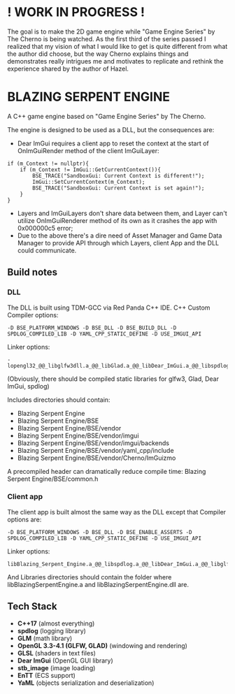 # ! WORK IN PROGRESS ! #
The goal is to make the 2D game engine while "Game Engine Series" by The Cherno is being watched.
As the first third of the series passed I realized that my vision of what I would like to get is quite different from what the author did choose, but the way Cherno explains things and demonstrates really intrigues me and motivates to replicate and rethink the experience shared by the author of Hazel.
# BLAZING SERPENT ENGINE #
A C++ game engine based on "Game Engine Series" by The Cherno.

The engine is designed to be used as a DLL, but the consequences are:
- Dear ImGui requires a client app to reset the context at the start of OnImGuiRender method of the client ImGuiLayer:
```
if (m_Context != nullptr){
	if (m_Context != ImGui::GetCurrentContext()){
		BSE_TRACE("SandboxGui: Current Context is different!"); 
		ImGui::SetCurrentContext(m_Context);
		BSE_TRACE("SandboxGui: Current Context is set again!");
	}
}
```
- Layers and ImGuiLayers don't share data between them, and Layer can't utilize OnImGuiRenderer method of its own as it crashes the app with 0x000000c5 error;
- Due to the above there's a dire need of Asset Manager and Game Data Manager to provide API through which Layers, client App and the DLL could communicate.

## Build notes ##
### DLL ###
The DLL is built using TDM-GCC via Red Panda C++ IDE.
C++ Custom Compiler options:
```
-D BSE_PLATFORM_WINDOWS -D BSE_DLL -D BSE_BUILD_DLL -D SPDLOG_COMPILED_LIB -D YAML_CPP_STATIC_DEFINE -D USE_IMGUI_API
```
Linker options:
```
-lopengl32_@@_libglfw3dll.a_@@_libGlad.a_@@_libDear_ImGui.a_@@_libspdlog.a_@@_libYaml_cpp.a
```
(Obviously, there should be compiled static libraries for glfw3, Glad, Dear ImGui, spdlog)

Includes directories should contain:
- Blazing Serpent Engine
- Blazing Serpent Engine/BSE
- Blazing Serpent Engine/BSE/vendor
- Blazing Serpent Engine/BSE/vendor/imgui
- Blazing Serpent Engine/BSE/vendor/imgui/backends
- Blazing Serpent Engine/BSE/vendor/yaml_cpp/include
- Blazing Serpent Engine/BSE/vendor/Cherno/ImGuizmo

A precompiled header can dramatically reduce compile time:
Blazing Serpent Engine/BSE/common.h

### Client app ###
The client app is built almost the same way as the DLL except that Compiler options are:
```
-D BSE_PLATFORM_WINDOWS -D BSE_DLL -D BSE_ENABLE_ASSERTS -D SPDLOG_COMPILED_LIB -D YAML_CPP_STATIC_DEFINE -D USE_IMGUI_API
```
Linker options:
```
libBlazing_Serpent_Engine.a_@@_libspdlog.a_@@_libDear_ImGui.a_@@_libglfw3dll.a_@@_libGlad.a_@@_libYaml_cpp.a
```
And Libraries directories should contain the folder where libBlazingSerpentEngine.a and libBlazingSerpentEngine.dll are.

## Tech Stack ##
+ **C++17** (almost everything)
+ **spdlog** (logging library)
+ **GLM** (math library)
+ **OpenGL 3.3-4.1 (GLFW, GLAD)** (windowing and rendering)
+ **GLSL** (shaders in text files)
+ **Dear ImGui** (OpenGL GUI library)
+ **stb_image** (image loading)
+ **EnTT** (ECS support)
+ **YaML** (objects serialization and deserialization)
